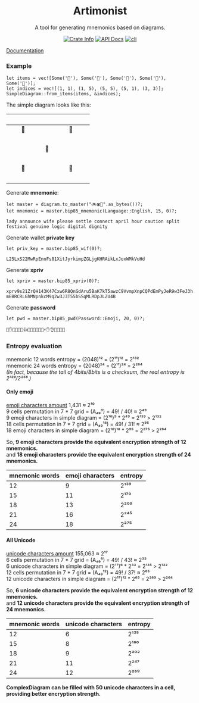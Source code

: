 <div align="center">
  <h1>Artimonist</h1>

  <p>A tool for generating mnemonics based on diagrams.</p>

  <p>
    <a href="https://crates.io/crates/artimonist"><img alt="Crate Info" src="https://img.shields.io/crates/v/artimonist.svg"/></a>
    <a href="https://docs.rs/artimonist"><img alt="API Docs" src="https://img.shields.io/badge/docs.rs-artimonist-green"/></a>
    <a href="https://github.com/artimonist/artimonist-cli"><img alt="cli" src="https://img.shields.io/badge/artimonist--cli-0.2.0-blue.svg?logo=github"></a>
  </p>
</div>

[Documentation](https://docs.rs/artimonist/)

### Example
```
let items = vec![Some('🍔'), Some('🍟'), Some('🌭'), Some('🍦'), Some('🍩')];
let indices = vec![(1, 1), (1, 5), (5, 5), (5, 1), (3, 3)];
SimpleDiagram::from_items(items, &indices); 
```
The simple diagram looks like this:

|　|　|　|　|　|　|　|
|--|--|--|--|--|--|--|  
|  |🍔|  |  |  |🍟|  |
|　|  |  |  |  |  |  |
|  |  |  |🍩|  |  |  |
|　|  |  |  |  |  |  |
|  |🍦|  |  |  |🌭|  |
|　|  |  |  |  |  |  |

Generate **mnemonic**:
```
let master = diagram.to_master("🚲🍀🌈".as_bytes())?;
let mnemonic = master.bip85_mnemonic(Language::English, 15, 0)?;
```
`lady announce wife please settle connect april hour caution split festival genuine logic digital dignity`

Generate wallet **private key**
```
let priv_key = master.bip85_wif(0)?;
```
`L25LxS22MwRpEnnFs81XitJyrkimpZGLjgKHRAikLxJoxWMkVuHd`

Generate **xpriv**
```
let xpriv = master.bip85_xpriv(0)?;
```
`xprv9s21ZrQH143K47Cxw6R8QnGdAru5BaK7kT5awzC9VvmpXnpCQPdEmPyJeR9w3FeJ3hmEBRCRLGhMNpnkcM9q2w3J3T55bSSqMLRDpJLZU4B`

Generate **password**
```
let pwd = master.bip85_pwd(Password::Emoji, 20, 0)?;
```
`🙏✋🍕🌻🎄🙏👍🔔🔔🍺💊🍄🍺⚡✋👌😍🚗🍎🚗`
  
  
### Entropy evaluation
mnemonic 12 words entropy = (2048)¹² = (2¹¹)¹² = 2¹³²  
mnemonic 24 words entropy = (2048)²⁴ = (2¹¹)²⁴ = 2²⁶⁴  
_(In fact, because the tail of 4bits/8bits is a checksum, the real entropy is 2¹²⁸/2²⁵⁶.)_

#### Only emoji  
[emoji characters amount](https://en.wikipedia.org/wiki/List_of_emojis) 1,431 ≈ 2¹⁰  
9 cells permutation in 7 * 7 grid = (A₄₉⁹) = 49! / 40! ≈ 2⁴⁹  
9 emoji characters in simple diagram = (2¹⁰)⁹ * 2⁴⁹ = 2¹³⁹ > 2¹³²  
18 cells permutation in 7 * 7 grid = (A₄₉¹⁸) = 49! / 31! ≈ 2⁹⁵  
18 emoji characters in simple diagram = (2¹⁰)¹⁸ * 2⁹⁵ = 2²⁷⁵ > 2²⁶⁴  

So, **9 emoji characters provide the equivalent encryption strength of 12 mnemonics.**  
and **18 emoji characters provide the equivalent encryption strength of 24 mnemonics.**

| mnemonic words | emoji characters | entropy |
| --- | --- | --- |
| 12 | 9 | 2¹³⁹ |
| 15 | 11 | 2¹⁷⁰ |
| 18 | 13 | 2²⁰⁰ |
| 21 | 16 | 2²⁴⁵ |
| 24 | 18 | 2²⁷⁵ |

#### All Unicode  
[unicode characters amount](https://en.wikipedia.org/wiki/List_of_Unicode_characters) 155,063 ≈ 2¹⁷   
6 cells permutation in 7 * 7 grid = (A₄₉⁶) = 49! / 43! ≈ 2³³  
6 unicode characters in simple diagram = (2¹⁷)⁶ * 2³³ = 2¹³⁵ > 2¹³²  
12 cells permutation in 7 * 7 grid = (A₄₉¹²) = 49! / 37! ≈ 2⁶⁵  
12 unicode characters in simple diagram = (2¹⁷)¹² * 2⁶⁵ = 2²⁶⁹ > 2²⁶⁴  

So, **6 unicode characters provide the equivalent encryption strength of 12 mnemonics.**  
and **12 unicode characters provide the equivalent encryption strength of 24 mnemonics.**

| mnemonic words | unicode characters | entropy |
| --- | --- | --- |
| 12 | 6 | 2¹³⁵ |
| 15 | 8 | 2¹⁸⁰ |
| 18 | 9 | 2²⁰² |
| 21 | 11 | 2²⁴⁷ |
| 24 | 12 | 2²⁶⁹ |

**ComplexDiagram can be filled with 50 unicode characters in a cell, providing better encryption strength.**